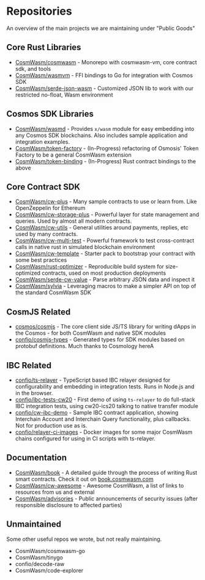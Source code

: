 # Repositories

An overview of the main projects we are maintaining under "Public Goods"

## Core Rust Libraries

* [CosmWasm/cosmwasm](https://github.com/CosmWasm/cosmwasm) - Monorepo with cosmwasm-vm, core contract sdk, and tools
* [CosmWasm/wasmvm](https://github.com/CosmWasm/wasmvm) - FFI bindings to Go for integration with Cosmos SDK
* [CosmWasm/serde-json-wasm](https://github.com/CosmWasm/serde-json-wasm) - Customized JSON lib to work with our restricted no-float, Wasm environment

## Cosmos SDK Libraries 

* [CosmWasm/wasmd](https://github.com/CosmWasm/wasmd) - Provides `x/wasm` module for easy embedding into any Cosmos SDK blockchains. Also includes sample application and integration examples.
* [CosmWasm/token-factory](https://github.com/CosmWasm/token-factory) - (In-Progress) refactoring of Osmosis' Token Factory to be a general CosmWasm extension
* [CosmWasm/token-binding](https://github.com/CosmWasm/token-bindings) - (In-Progress) Rust contract bindings to the above

## Core Contract SDK

* [CosmWasm/cw-plus](https://github.com/CosmWasm/cw-plus) - Many sample contracts to use or learn from. Like OpenZeppelin for Ethereum
* [CosmWasm/cw-storage-plus](https://github.com/CosmWasm/cw-storage-plus) - Powerful layer for state management and queries. Used by almost all modern contracts.
* [CosmWasm/cw-utils](https://github.com/CosmWasm/cw-util) - General utilities around payments, replies, etc used by many contracts. 
* [CosmWasm/cw-multi-test](https://github.com/CosmWasm/cw-multi-test) - Powerful framework to test cross-contract calls in native rust in simulated blockchain environment
* [CosmWasm/cw-template](https://github.com/CosmWasm/cw-template) - Starter pack to bootstrap your contract with some best practices
* [CosmWasm/rust-optimizer](https://github.com/CosmWasm/rust-optimizer) - Reproducible build system for size-optimized contracts, used on most production deployments 
* [CosmWasm/serde-cw-value](https://github.com/CosmWasm/serde-cw-value) - Parse arbitrary JSON data and inspect it
* [CosmWasm/sylvia](https://github.com/CosmWasm/sylvia) - Leveraging macros to make a simpler API on top of the standard CosmWasm SDK

## CosmJS Related

* [cosmos/cosmjs](https://github.com/cosmos/cosmjs) - The core client side JS/TS library for writing dApps in the Cosmos - for both CosmWasm and native SDK modules
* [confio/cosmjs-types](https://github.com/confio/cosmjs-types) - Generated types for SDK modules based on protobuf definitions. Much thanks to Cosmology hereA

## IBC Related

* [confio/ts-relayer](https://github.com/confio/ts-relayer) - TypeScript based IBC relayer designed for configurability and embedding in integration tests. Runs in Node.js and in the browser.
* [confio/ibc-tests-cw20](https://github.com/confio/ibc-tests-cw20) - First demo of using `ts-relayer` to do full-stack IBC integration tests, using cw20-ics20 talking to native transfer module
* [confio/cw-ibc-demo](https://github.com/confio/cw-ibc-demo) - Sample IBC contract application, showing Interchain Account and Interchain Query functionality, plus callbacks. Not for production use as is.
* [confio/relayer-ci-images](https://github.com/confio/relayer-ci-images) - Docker images for some major CosmWasm chains configured for using in CI scripts with ts-relayer.

## Documentation

* [CosmWasm/book](https://github.com/CosmWasm/book) - A detailed guide through the process of writing Rust smart contracts. Check it out on [book.cosmwasm.com](https://book.cosmwasm.com/)
* [CosmWasm/cw-awesome](https://github.com/CosmWasm/cw-awesome) - Awesome CosmWasm, a list of links to resources from us and external
* [CosmWasm/advisories](https://github.com/CosmWasm/advisories) - Public announcements of security issues (after responsible disclosure to affected parties)


## Unmaintained

Some other useful repos we wrote, but not really maintaining.

* CosmWasm/cosmwasm-go
* CosmWasm/tinygo
* confio/decode-raw
* CosmWasm/code-explorer
